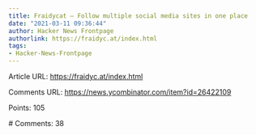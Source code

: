 ```yaml
---
title: Fraidycat – Follow multiple social media sites in one place
date: "2021-03-11 09:36:44"
author: Hacker News Frontpage
authorlink: https://fraidyc.at/index.html
tags:
- Hacker-News-Frontpage
---
```


<p>Article URL: <a href="https://fraidyc.at/index.html">https://fraidyc.at/index.html</a></p>
<p>Comments URL: <a href="https://news.ycombinator.com/item?id=26422109">https://news.ycombinator.com/item?id=26422109</a></p>
<p>Points: 105</p>
<p># Comments: 38</p>
